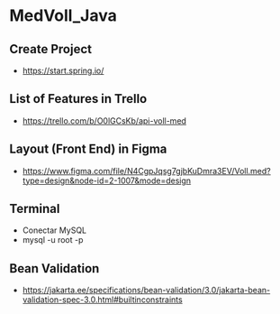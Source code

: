 # MedVoll_Java

## Create Project
- https://start.spring.io/

## List of Features in Trello
- https://trello.com/b/O0lGCsKb/api-voll-med

## Layout (Front End) in Figma
- https://www.figma.com/file/N4CgpJqsg7gjbKuDmra3EV/Voll.med?type=design&node-id=2-1007&mode=design

## Terminal
- Conectar MySQL
- mysql -u root -p

## Bean Validation
- https://jakarta.ee/specifications/bean-validation/3.0/jakarta-bean-validation-spec-3.0.html#builtinconstraints